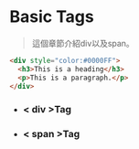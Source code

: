 # Basic Tags

> 這個章節介紹div以及span。



```html
<div style="color:#0000FF">
  <h3>This is a heading</h3>
  <p>This is a paragraph.</p>
</div>
```

* ### &lt; div &gt;Tag
* ### &lt; span &gt;Tag



